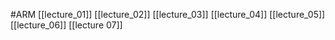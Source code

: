 #ARM 
[[lecture_01]]
[[lecture_02]]
[[lecture_03]]
[[lecture_04]]
[[lecture_05]]
[[lecture_06]]
[[lecture 07]]
